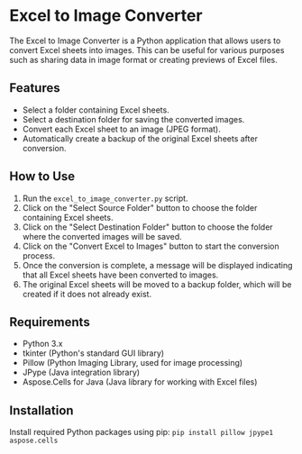 # Excel to Image Converter

The Excel to Image Converter is a Python application that allows users to convert Excel sheets into images. This can be useful for various purposes such as sharing data in image format or creating previews of Excel files.

## Features

- Select a folder containing Excel sheets.
- Select a destination folder for saving the converted images.
- Convert each Excel sheet to an image (JPEG format).
- Automatically create a backup of the original Excel sheets after conversion.

## How to Use

1. Run the `excel_to_image_converter.py` script.
2. Click on the "Select Source Folder" button to choose the folder containing Excel sheets.
3. Click on the "Select Destination Folder" button to choose the folder where the converted images will be saved.
4. Click on the "Convert Excel to Images" button to start the conversion process.
5. Once the conversion is complete, a message will be displayed indicating that all Excel sheets have been converted to images.
6. The original Excel sheets will be moved to a backup folder, which will be created if it does not already exist.

## Requirements

- Python 3.x
- tkinter (Python's standard GUI library)
- Pillow (Python Imaging Library, used for image processing)
- JPype (Java integration library)
- Aspose.Cells for Java (Java library for working with Excel files)

## Installation

Install required Python packages using pip:
```pip install pillow jpype1 aspose.cells```

